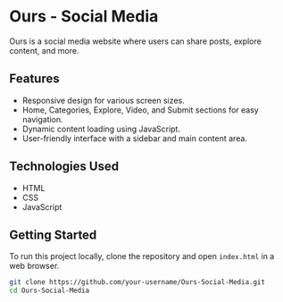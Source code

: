 # Ours - Social Media

Ours is a social media website where users can share posts, explore content, and more.

## Features

- Responsive design for various screen sizes.
- Home, Categories, Explore, Video, and Submit sections for easy navigation.
- Dynamic content loading using JavaScript.
- User-friendly interface with a sidebar and main content area.

## Technologies Used

- HTML
- CSS
- JavaScript

## Getting Started

To run this project locally, clone the repository and open `index.html` in a web browser.

```bash
git clone https://github.com/your-username/Ours-Social-Media.git
cd Ours-Social-Media
